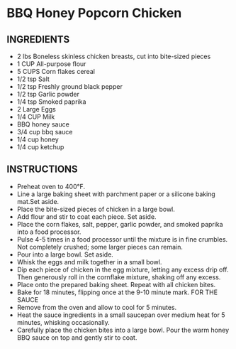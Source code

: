 # BBQ Honey Popcorn Chicken

## INGREDIENTS
- 2 lbs Boneless skinless chicken breasts, cut into bite-sized pieces
- 1 CUP All-purpose flour
- 5 CUPS Corn flakes cereal
- 1/2 tsp Salt
- 1/2 tsp Freshly ground black pepper
- 1/2 tsp Garlic powder
- 1/4 tsp Smoked paprika
- 2 Large Eggs
- 1/4 CUP Milk
- BBQ honey sauce
- 3/4 cup bbq sauce
- 1/4 cup honey
- 1/4 cup ketchup

## INSTRUCTIONS

- Preheat oven to 400°F.
- Line a large baking sheet with parchment paper or a silicone baking mat.Set aside.
- Place the bite-sized pieces of chicken in a large bowl.
- Add flour and stir to coat each piece. Set aside.
- Place the corn flakes, salt, pepper, garlic powder, and smoked paprika into a food processor.
- Pulse 4-5 times in a food processor until the mixture is in fine crumbles. Not completely crushed; some larger pieces can remain.
- Pour into a large bowl. Set aside.
- Whisk the eggs and milk together in a small bowl.
- Dip each piece of chicken in the egg mixture, letting any excess drip off. Then generously roll in the cornflake mixture, shaking off any excess.
- Place onto the prepared baking sheet. Repeat with all chicken bites.
- Bake for 18 minutes, flipping once at the 9-10 minute mark. FOR THE SAUCE
- Remove from the oven and allow to cool for 5 minutes.
- Heat the sauce ingredients in a small saucepan over medium heat for 5 minutes, whisking occasionally.
- Carefully place the chicken bites into a large bowl. Pour the warm honey BBQ sauce on top and gently stir to coat.
